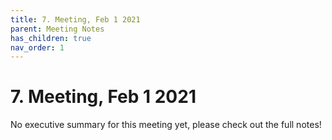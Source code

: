 ```yaml
---
title: 7. Meeting, Feb 1 2021
parent: Meeting Notes
has_children: true
nav_order: 1
---
```


# 7. Meeting, Feb 1 2021

No executive summary for this meeting yet, please check out the full notes!